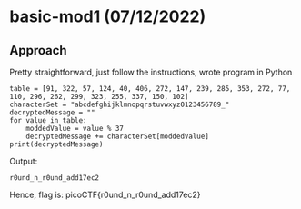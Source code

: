# basic-mod1 (07/12/2022)
## Approach
Pretty straightforward, just follow the instructions, wrote program in Python
~~~
table = [91, 322, 57, 124, 40, 406, 272, 147, 239, 285, 353, 272, 77, 110, 296, 262, 299, 323, 255, 337, 150, 102]
characterSet = "abcdefghijklmnopqrstuvwxyz0123456789_"
decryptedMessage = ""
for value in table:
    moddedValue = value % 37
    decryptedMessage += characterSet[moddedValue]
print(decryptedMessage)
~~~
Output:
~~~
r0und_n_r0und_add17ec2
~~~
Hence, flag is: picoCTF{r0und_n_r0und_add17ec2}
